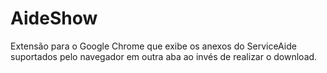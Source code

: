 # AideShow

Extensão para o Google Chrome que exibe os anexos do ServiceAide suportados pelo navegador em outra aba ao invés de realizar o download.

